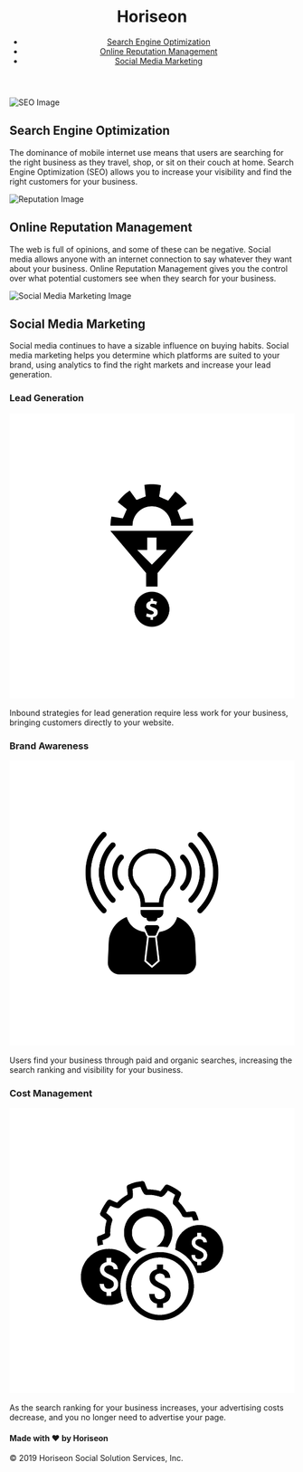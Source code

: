 <!DOCTYPE html>
<html lang="en-us">

<head>
    <meta charset="UTF-8" />
    <link rel="stylesheet" href="./assets/css/style.css">
    <title>website</title>
</head>

<body>
    <!-- Header -->
    <header>
        <h1>Hori<span class="seo">seo</span>n</h1>
        <!-- Navigation Bar -->
        <nav>
            <ul>
                <li>
                    <a href="#search-engine-optimization">Search Engine Optimization</a>
                </li>
                <li>
                    <a href="#online-reputation-management">Online Reputation Management</a>
                </li>
                <li>
                    <a href="#social-media-marketing">Social Media Marketing</a>
                </li>
            </ul>
        </nav>
    </header>
    <!-- Hero Box -->
    <div class="hero-box" title="photo-team-meeting"></div>
    <!-- Main Content -->
    <section>
        <article id="search-engine-optimization">
            <img src="./assets/images/search-engine-optimization.jpg" alt="SEO Image" class="float-left" />
            <h2>Search Engine Optimization</h2>
            <p>
                The dominance of mobile internet use means that users are searching for the right business as they travel, shop, or sit on their couch at home. Search Engine Optimization (SEO) allows you to increase your visibility and find the right customers for your business.
            </p>
        </article>
        <article id="online-reputation-management">
            <img src="./assets/images/online-reputation-management.jpg" alt="Reputation Image" class="float-right" />
            <h2>Online Reputation Management</h2>
            <p>
                The web is full of opinions, and some of these can be negative. Social media allows anyone with an internet connection to say whatever they want about your business. Online Reputation Management gives you the control over what potential customers see when they search for your business.
            </p>
        </article>
        <article id="social-media-marketing">
            <img src="./assets/images/social-media-marketing.jpg" alt="Social Media Marketing Image" class="float-left" />
            <h2>Social Media Marketing</h2>
            <p>
                Social media continues to have a sizable influence on buying habits. Social media marketing helps you determine which platforms are suited to your brand, using analytics to find the right markets and increase your lead generation.
            </p>
        </article>
    </section>
    <!-- Side Bar -->
    <aside>
        <article>
            <h3>Lead Generation</h3>
            <img src="./assets/images/lead-generation.png" alt="Lead Generation Icon" />
            <p>
                Inbound strategies for lead generation require less work for your business, bringing customers directly to your website.
            </p>
        </article>
        <article>
            <h3>Brand Awareness</h3>
            <img src="./assets/images/brand-awareness.png" alt="Brand Awareness Icon"/>
            <p>
                Users find your business through paid and organic searches, increasing the search ranking and visibility for your business.
            </p>
        </article>
        <article>
            <h3>Cost Management</h3>
            <img src="./assets/images/cost-management.png" alt="Cost Management Icon"></img>
            <p>
                As the search ranking for your business increases, your advertising costs decrease, and you no longer need to advertise your page.
            </p>
        </article>
    </aside>
    <!-- Footer -->
    <footer>
        <h4>Made with ❤️️ by Horiseon</h4>
        <p>
            &copy; 2019 Horiseon Social Solution Services, Inc.
        </p>
    </footer>
</body>

</html>
